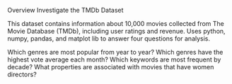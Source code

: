 Overview
Investigate the TMDb Dataset

This dataset contains information about 10,000 movies collected from The Movie Database (TMDb), including user ratings and revenue. Uses python, numpy, pandas, and matplot lib to answer four questions for analysis.

Which genres are most popular from year to year?
Which genres have the highest vote average each month?
Which keywords are most frequent by decade?
What properties are associated with movies that have women directors?
